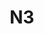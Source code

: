 ---
basin: En-Suite
cudn: true
floor: First
grade: 8
images: []
living_room: 'Yes'
location: New Court
name: N3
network: Wired and Wireless
title: N3
---
